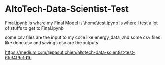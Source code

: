 # AltoTech-Data-Scientist-Test
Final.ipynb is where my Final Model is
\home\test.ipynb is where I test a lot of stuffs to get to Final.ipynb

some csv files are the input to my code like energy_data, and some csv files like done.csv and savings.csv are the outputs

https://medium.com/@pasut.chien/altotech-data-scientist-test-6fcf4f9c1d1b 
